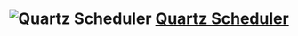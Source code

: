 # ![Quartz Scheduler](http://quartz-scheduler.org/images/logos/logo-quartz-scheduler.png) [Quartz Scheduler](http://quartz-scheduler.org)  
  
  
  
  


